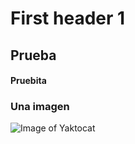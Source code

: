 # First header 1
## Prueba
#### Pruebita

### Una imagen
![Image of Yaktocat](https://octodex.github.com/images/yaktocat.png)
